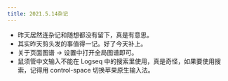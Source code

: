```yaml
---
title: 2021.5.14杂记
---
```


- 昨天居然连杂记和随想都没有留下，真是有意思。
- 其实昨天剪头发的事值得一记。好了今天补上。
- 关于页面图谱 -> 设置中打开全局图谱即可。
- 鼠须管中文输入不能在 Logseq 中的搜索里使用，真是奇怪，如果要使用搜索，记得用 control-space 切换苹果原生输入法。